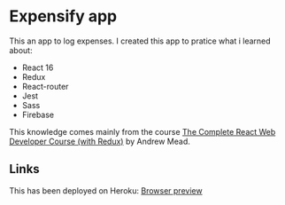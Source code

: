# Expensify app

This an app to log expenses. I created this app to pratice  what i learned about:
* React 16
* Redux
* React-router
* Jest
* Sass
* Firebase

This knowledge comes mainly from the course [The Complete React Web Developer Course (with Redux)](https://www.udemy.com/react-2nd-edition/) by Andrew Mead.

## Links

This has been deployed on Heroku: [Browser preview](https://expense-tracker-react.herokuapp.com/)
